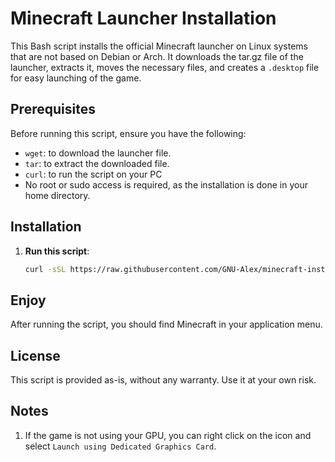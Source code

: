 # Minecraft Launcher Installation

This Bash script installs the official Minecraft launcher on Linux systems that are not based on Debian or Arch. It downloads the tar.gz file of the launcher, extracts it, moves the necessary files, and creates a `.desktop` file for easy launching of the game.

## Prerequisites

Before running this script, ensure you have the following:

- `wget`: to download the launcher file.
- `tar`: to extract the downloaded file.
- `curl`: to run the script on your PC
- No root or sudo access is required, as the installation is done in your home directory.

## Installation

1. **Run this script**:
   ```bash
   curl -sSL https://raw.githubusercontent.com/GNU-Alex/minecraft-installer-linux/main/minecraft-installer.sh | bash
   ```

## Enjoy
After running the script, you should find Minecraft in your application menu.

## License

This script is provided as-is, without any warranty. Use it at your own risk.


## Notes

1. If the game is not using your GPU, you can right click on the icon and select `Launch using Dedicated Graphics Card`.


   
